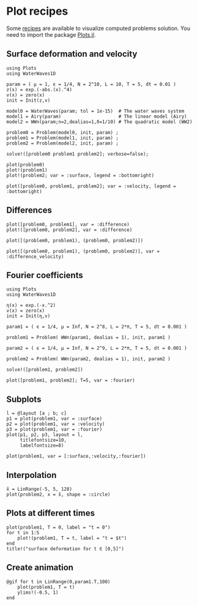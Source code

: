 # Plot recipes

Some [recipes](https://docs.juliaplots.org/latest/recipes/) are available to visualize
computed problems solution. You need to import the package [Plots.jl](https://github.com/JuliaPlots/Plots.jl).

## Surface deformation and velocity

```@example surface
using Plots
using WaterWaves1D

param = ( μ = 1, ϵ = 1/4, N = 2^10, L = 10, T = 5, dt = 0.01 )
z(x) = exp.(-abs.(x).^4)
v(x) = zero(x)
init = Init(z,v)

model0 = WaterWaves(param; tol = 1e-15)  # The water waves system
model1 = Airy(param)                     # The linear model (Airy)
model2 = WWn(param;n=2,dealias=1,δ=1/10) # The quadratic model (WW2)

problem0 = Problem(model0, init, param) ;
problem1 = Problem(model1, init, param) ;
problem2 = Problem(model2, init, param) ;

solve!([problem0 problem1 problem2]; verbose=false);
```

```@example surface
plot(problem0)
plot!(problem1)
plot!(problem2; var = :surface, legend = :bottomright)
```


```@example surface
plot([problem0, problem1, problem2]; var = :velocity, legend = :bottomright)
```

## Differences

```@example surface
plot([problem0, problem1], var = :difference)
plot!([problem0, problem2], var = :difference)
```

```@example surface
plot([(problem0, problem1), (problem0, problem2)])
```

```@example surface
plot([(problem0, problem1), (problem0, problem2)], var = :difference_velocity)
```


## Fourier coefficients

```@example fourier
using Plots
using WaterWaves1D

η(x) = exp.(-x.^2)
v(x) = zero(x)   
init = Init(η,v)

param1 = ( ϵ = 1/4, μ = Inf, N = 2^8, L = 2*π, T = 5, dt = 0.001 )

problem1 = Problem( WWn(param1, dealias = 1), init, param1 ) 

param2 = ( ϵ = 1/4, μ = Inf, N = 2^9, L = 2*π, T = 5, dt = 0.001 )

problem2 = Problem( WWn(param2, dealias = 1), init, param2 ) 

solve!([problem1, problem2])
```

```@example fourier
plot([problem1, problem2]; T=5, var = :fourier)
```



## Subplots

```@example fourier
l = @layout [a ; b; c]
p1 = plot(problem1, var = :surface)
p2 = plot(problem1, var = :velocity)
p3 = plot(problem1, var = :fourier)
plot(p1, p2, p3, layout = l, 
	 titlefontsize=10, 
	 labelfontsize=8)
```

```@example fourier
plot(problem1, var = [:surface,:velocity,:fourier])
```


## Interpolation

```@example fourier
x̃ = LinRange(-5, 5, 128)
plot(problem2, x = x̃, shape = :circle)
```


## Plots at different times

```@example fourier
plot(problem1, T = 0, label = "t = 0")
for t in 1:5
    plot!(problem1, T = t, label = "t = $t")
end
title!("surface deformation for t ∈ [0,5]")
```

## Create animation

```@example fourier
@gif for t in LinRange(0,param1.T,100)
    plot(problem1, T = t)
    ylims!(-0.5, 1)
end
``` 
